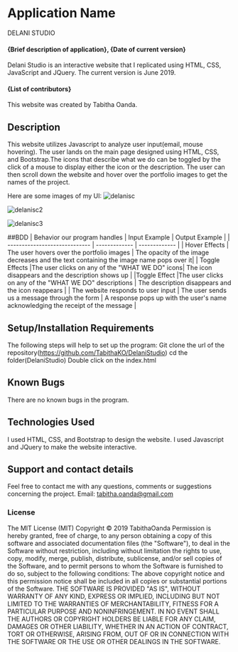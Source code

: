# Application Name
DELANI STUDIO

#### {Brief description of application}, {Date of current version}
Delani Studio is an interactive website that I replicated using HTML, CSS, JavaScript and JQuery.  The current version is June 2019.

#### **{List of contributors}**
This website was created by Tabitha Oanda.

## Description
This website utilizes Javascript to analyze user input(email, mouse hovering). The user lands on the main page designed using HTML, CSS, and Bootstrap.The icons that describe what we do can be toggled by the click of a mouse to display either the icon or the description. The user can then scroll down the website and hover over the portfolio images to get the names of the project.

Here are some images of my UI:
![delanisc](https://user-images.githubusercontent.com/50864401/59182412-5d569a00-8b72-11e9-996c-376115830280.png)

![delanisc2](https://user-images.githubusercontent.com/50864401/59182402-5891e600-8b72-11e9-8777-9d0e4efa6e07.png)


![delanisc3](https://user-images.githubusercontent.com/50864401/59182242-e28d7f00-8b71-11e9-81d5-2812a9a78e9a.png)


##BDD
 | Behavior our program handles  | Input Example | Output Example |
 | ----------------------------- | ------------- | -------------  |
 | Hover Effects | The user hovers over the portfolio images | The opacity of the image decreases and the text containing the image name pops over it|
 | Toggle Effects |The user clicks on any of the "WHAT WE DO" icons| The icon disappears and the description shows up  |
 |Toggle Effect  |The user clicks on any of the "WHAT WE DO" descriptions | The description disappears and the icon reappears   |
 | The website responds to user input | The user sends us a message through the form       |  A response pops up with the user's name acknowledging the receipt of the message  |

## Setup/Installation Requirements
The following steps will help to set up the program:
Git clone the url of the repository(https://github.com/TabithaKO/DelaniStudio)
cd the folder(DelaniStudio)
Double click on the index.html


## Known Bugs
There are no known bugs in the program.

## Technologies Used
I used HTML, CSS, and Bootstrap to design the website. I used Javascript and JQuery to make the website interactive.

## Support and contact details
Feel free to contact me with any questions, comments or suggestions concerning the project.
Email: tabitha.oanda@gmail.com
### License
The MIT License (MIT)
Copyright © 2019 TabithaOanda
Permission is hereby granted, free of charge, to any person obtaining a copy of this software and associated documentation files (the "Software"), to deal in the Software without restriction, including without limitation the rights to use, copy, modify, merge, publish, distribute, sublicense, and/or sell copies of the Software, and to permit persons to whom the Software is furnished to do so, subject to the following conditions:
The above copyright notice and this permission notice shall be included in all copies or substantial portions of the Software.
THE SOFTWARE IS PROVIDED "AS IS", WITHOUT WARRANTY OF ANY KIND, EXPRESS OR IMPLIED, INCLUDING BUT NOT LIMITED TO THE WARRANTIES OF MERCHANTABILITY, FITNESS FOR A PARTICULAR PURPOSE AND NONINFRINGEMENT. IN NO EVENT SHALL THE AUTHORS OR COPYRIGHT HOLDERS BE LIABLE FOR ANY CLAIM, DAMAGES OR OTHER LIABILITY, WHETHER IN AN ACTION OF CONTRACT, TORT OR OTHERWISE, ARISING FROM, OUT OF OR IN CONNECTION WITH THE SOFTWARE OR THE USE OR OTHER DEALINGS IN THE SOFTWARE.
